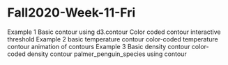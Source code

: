 # Fall2020-Week-11-Fri
Example 1
  Basic contour using d3.contour
  Color coded contour
  interactive threshold
Example 2
  basic temperature contour
  color-coded temperature contour
  animation of contours
Example 3
  Basic density contour
  color-coded density contour
  palmer_penguin_species using contour
